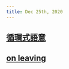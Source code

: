 ```yaml
---
title: Dec 25th, 2020
---
```


## [循環式語意](https://dannypsnl.github.io/blog/2020/12/22/cs/imperative-semantic/)
## [on leaving](https://blog.matsu.io/on-leaving)
###
